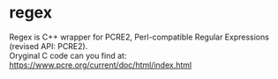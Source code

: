 # regex
Regex is C++ wrapper for PCRE2, Perl-compatible Regular Expressions (revised API: PCRE2). <br>
Oryginal C code can you find at: https://www.pcre.org/current/doc/html/index.html
